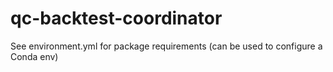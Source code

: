 # qc-backtest-coordinator

See environment.yml for package requirements (can be used to configure a Conda env)
